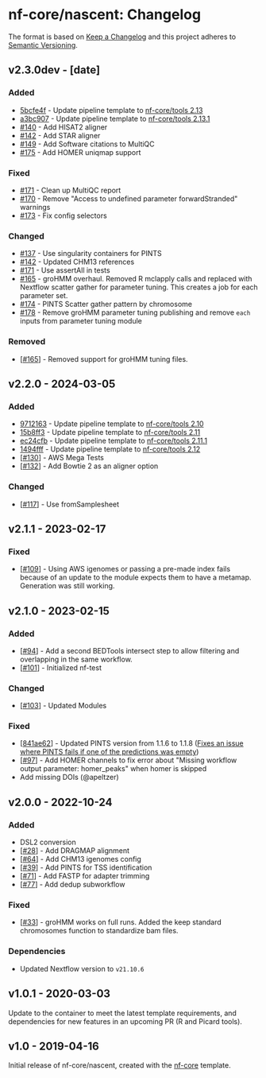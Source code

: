 # nf-core/nascent: Changelog

The format is based on [Keep a Changelog](https://keepachangelog.com/en/1.0.0/)
and this project adheres to [Semantic Versioning](https://semver.org/spec/v2.0.0.html).

## v2.3.0dev - [date]

### Added

- [5bcfe4f](https://github.com/nf-core/nascent/commit/5bcfe4ff1729b89e9e5741c473d32168b836a57f) - Update pipeline template to [nf-core/tools 2.13](https://github.com/nf-core/tools/releases/tag/2.13)
- [a3bc907](https://github.com/nf-core/nascent/commit/a3bc907e9afd9dd2a9572798fa16fbc781c3dcb0) - Update pipeline template to [nf-core/tools 2.13.1](https://github.com/nf-core/tools/releases/tag/2.13.1)
- [#140](https://github.com/nf-core/nascent/pull/140) - Add HISAT2 aligner
- [#142](https://github.com/nf-core/nascent/pull/142) - Add STAR aligner
- [#149](https://github.com/nf-core/nascent/pull/149) - Add Software citations to MultiQC
- [#175](https://github.com/nf-core/nascent/pull/175) - Add HOMER uniqmap support

### Fixed

- [#171](https://github.com/nf-core/nascent/pull/171) - Clean up MultiQC report
- [#170](https://github.com/nf-core/nascent/pull/170) - Remove "Access to undefined parameter forwardStranded" warnings
- [#173](https://github.com/nf-core/nascent/pull/173) - Fix config selectors

### Changed

- [#137](https://github.com/nf-core/nascent/pull/137) - Use singularity containers for PINTS
- [#142](https://github.com/nf-core/nascent/pull/142) - Updated CHM13 references
- [#171](https://github.com/nf-core/nascent/pull/171) - Use assertAll in tests
- [#165](https://github.com/nf-core/nascent/pull/165) - groHMM overhaul. Removed R mclapply calls and replaced with Nextflow scatter gather for parameter tuning. This creates a job for each parameter set.
- [#174](https://github.com/nf-core/nascent/pull/174) - PINTS Scatter gather pattern by chromosome
- [#178](https://github.com/nf-core/nascent/pull/178) - Remove groHMM parameter tuning publishing and remove `each` inputs from parameter tuning module

### Removed

- [[#165](https://github.com/nf-core/nascent/pull/165)] - Removed support for groHMM tuning files.

## v2.2.0 - 2024-03-05

### Added

- [9712163](https://github.com/nf-core/nascent/commit/97121638eb77e175b912ff45a669426e532c5d7f) - Update pipeline template to [nf-core/tools 2.10](https://github.com/nf-core/tools/releases/tag/2.10)
- [15b8ff3](https://github.com/nf-core/nascent/commit/15b8ff31cd43ec2e330ce7958bd6d7d65529b4d3) - Update pipeline template to [nf-core/tools 2.11](https://github.com/nf-core/tools/releases/tag/2.11)
- [ec24cfb](https://github.com/nf-core/nascent/commit/ec24cfb2646904bcc78379a071b50b53a855b9a9) - Update pipeline template to [nf-core/tools 2.11.1](https://github.com/nf-core/tools/releases/tag/2.11.1)
- [1494fff](https://github.com/nf-core/nascent/commit/1494fff2ecd8b498e19d7d0fa3f7ee0f71088ab4) - Update pipeline template to [nf-core/tools 2.12](https://github.com/nf-core/tools/releases/tag/2.12)
- [[#130](https://github.com/nf-core/nascent/pull/130)] - AWS Mega Tests
- [[#132](https://github.com/nf-core/nascent/pull/132)] - Add Bowtie 2 as an aligner option

### Changed

- [[#117](https://github.com/nf-core/nascent/pull/117)] - Use fromSamplesheet

## v2.1.1 - 2023-02-17

### Fixed

- [[#109](https://github.com/nf-core/nascent/pull/109)] - Using AWS igenomes or passing a pre-made index fails because of an update to the module expects them to have a metamap. Generation was still working.

## v2.1.0 - 2023-02-15

### Added

- [[#94](https://github.com/nf-core/nascent/pull/94)] - Add a second BEDTools intersect step to allow filtering and overlapping in the same workflow.
- [[#101](https://github.com/nf-core/nascent/pull/101)] - Initialized nf-test

### Changed

- [[#103](https://github.com/nf-core/nascent/pull/103)] - Updated Modules

### Fixed

- [[841ae62](https://github.com/nf-core/nascent/commit/841ae62)] - Updated PINTS version from 1.1.6 to 1.1.8 ([Fixes an issue where PINTS fails if one of the predictions was empty](https://github.com/hyulab/PINTS/issues/12))
- [[#97](https://github.com/nf-core/nascent/pull/97)] - Add HOMER channels to fix error about "Missing workflow output parameter: homer_peaks" when homer is skipped
- Add missing DOIs (@apeltzer)

## v2.0.0 - 2022-10-24

### Added

- DSL2 conversion
- [[#28](https://github.com/nf-core/nascent/issues/28)] - Add DRAGMAP alignment
- [[#64](https://github.com/nf-core/nascent/pull/64)] - Add CHM13 igenomes config
- [[#39](https://github.com/nf-core/nascent/issues/39)] - Add PINTS for TSS identification
- [[#71](https://github.com/nf-core/nascent/issues/71)] - Add FASTP for adapter trimming
- [[#77](https://github.com/nf-core/nascent/issues/77)] - Add dedup subworkflow

### Fixed

- [[#33](https://github.com/nf-core/nascent/issues/33)] - groHMM works on full runs. Added the keep standard chromosomes function to standardize bam files.

### Dependencies

- Updated Nextflow version to `v21.10.6`

## v1.0.1 - 2020-03-03

Update to the container to meet the latest template requirements, and dependencies for new features in an upcoming PR (R and Picard tools).

## v1.0 - 2019-04-16

Initial release of nf-core/nascent, created with the [nf-core](http://nf-co.re/) template.
